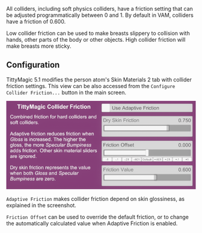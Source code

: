 All colliders, including soft physics colliders, have a friction setting that can be adjusted programmatically between 0 and 1. By default in VAM, colliders have a friction of 0.600.

Low collider friction can be used to make breasts slippery to collision with hands, other parts of the body or other objects. High collider friction will make breasts more sticky.

## Configuration

TittyMagic 5.1 modifies the person atom's Skin Materials 2 tab with collider friction settings. This view can be also accessed from the `Configure Collider Friction...` button in the main screen.

![5_2_collider_friction.png](/assets/screens/tittymagic/5_2_collider_friction.png)

`Adaptive Friction` makes collider friction depend on skin glossiness, as explained in the screenshot.

`Friction Offset` can be used to override the default friction, or to change the automatically calculated value when Adaptive Friction is enabled.

